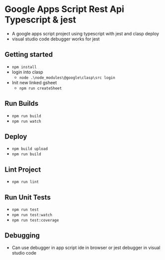 # Google Apps Script Rest Api Typescript & jest
* A google apps script project using typescript with jest and clasp deploy
* visual studio code debugger works for jest

## Getting started
* `npm install`
* login into clasp
    * `node .\node_modules\@google\clasp\src login`
* Init new linked gsheet
    * `npm run createSheet`

## Run Builds
* `npm run build`
* `npm run watch`

## Deploy
* `npm build upload`
* `npm run build`

## Lint Project
* `npm run lint`

## Run Unit Tests
* `npm run test`
* `npm run test:watch`
* `npm run test:coverage`

## Debugging
* Can use debugger in app script ide in browser or jest debugger in visual studio code